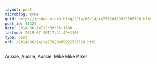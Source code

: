 ```yaml
---
layout: post
microblog: true
guid: http://joshua.micro.blog/2014/06/14/t477626459922505728.html
post_id: 41321
date: 2014-06-14T12:39:56+1100
lastmod: 2019-07-30T17:41:49+1100
type: post
url: /2014/06/14/t477626459922505728.html
---
```

Aussie, Aussie, Aussie, Mike Mike Mike!
